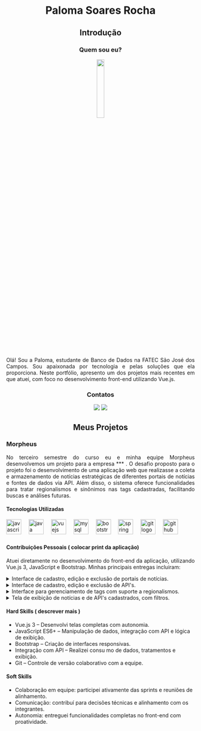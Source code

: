 # <p align="center">Paloma Soares Rocha</p>

## <p align="center">Introdução</p>

### <p align="center"> Quem sou eu?</p>

<p align="center"><img src="" width="20%"></p>

<p align="justify">Olá! Sou a Paloma, estudante de Banco de Dados na FATEC São José dos Campos. Sou apaixonada por tecnologia e pelas soluções que ela proporciona. Neste portfólio, apresento um dos projetos mais recentes em que atuei, com foco no desenvolvimento front-end utilizando Vue.js.</p>

###  <p align="center">Contatos</p>

<div align="center">

[<img src="https://img.shields.io/badge/GitHub-100000?style=for-the-badge&logo=github&logoColor=white" />](https://github.com/PalomaSoaresR) [<img src="https://img.shields.io/badge/LinkedIn-0077B5?style=for-the-badge&logo=linkedin&logoColor=white" />](https://linkedin.com/in/paloma-soares-rocha)

</div>


##  <p align="center">Meus Projetos</p>

### Morpheus 
<p align="justify">No terceiro semestre do curso eu e minha equipe Morpheus desenvolvemos um projeto para a empresa *** . O desafio proposto para o projeto foi o desenvolvimento de uma aplicação web que realizasse a coleta e armazenamento de notícias estratégicas de diferentes portais de notícias e fontes de dados via API. Além disso, o sistema oferece funcionalidades para tratar regionalismos e sinônimos nas tags cadastradas, facilitando buscas e análises futuras. </p>


#### Tecnologias Utilizadas
<div align="left">
  <img src="https://cdn.jsdelivr.net/gh/devicons/devicon/icons/javascript/javascript-original.svg" height="40" alt="javascript logo"  />
  <img width="12" />
  <img src="https://cdn.jsdelivr.net/gh/devicons/devicon/icons/java/java-original.svg" height="40" alt="java logo"  />
  <img width="12" />
  <img src="https://cdn.jsdelivr.net/gh/devicons/devicon/icons/vuejs/vuejs-original.svg" height="40" alt="vuejs logo"  />
  <img width="12" />
  <img src="https://cdn.jsdelivr.net/gh/devicons/devicon/icons/mysql/mysql-original.svg" height="40" alt="mysql logo"  />
  <img width="12" />
  <img src="https://cdn.jsdelivr.net/gh/devicons/devicon/icons/bootstrap/bootstrap-original.svg" height="40" alt="bootstrap logo"  />
  <img width="12" />
  <img src="https://cdn.jsdelivr.net/gh/devicons/devicon/icons/spring/spring-original.svg" height="40" alt="spring logo"  />
  <img width="12" />
  <img src="https://cdn.jsdelivr.net/gh/devicons/devicon/icons/git/git-original.svg" height="40" alt="git logo"  />
  <img width="12" />
  <img src="https://cdn.jsdelivr.net/gh/devicons/devicon/icons/github/github-original.svg" height="40" alt="github logo"  />
</div>

###


#### Contribuições Pessoais ( colocar print da aplicação)
<p align="justify">Atuei diretamente no desenvolvimento do front-end da aplicação, utilizando Vue.js 3, JavaScript e Bootstrap.
Minhas principais entregas incluiram:</p>

<details>
<summary>Interface de cadastro, edição e exclusão de portais de notícias.</summary>
- Modal de portal de notícia com mapeamento automático

![cadastro](https://github.com/user-attachments/assets/95045e5d-8e04-4e84-8154-054c7330bcc6)

- Tela de gerenciamento de portais de noticia.

![cadastro](https://github.com/user-attachments/assets/4d189bc2-d84d-4bec-aa88-336764d912b5)

</details>

<details>
<summary>Interface de cadastro, edição e exclusão de API's.</summary>
<p align="justify"> </p>
</details>

<details>
<summary>Interface para gerenciamento de tags com suporte a regionalismos.</summary>
<p align="justify"> </p>
</details>

<details>
<summary>Tela de exibição de notícias e de API's cadastrados, com filtros.</summary>
<p align="justify"> 
- Tela de notícias.

- Tela de API's.

</p>
</details>

#### Hard Skills ( descrever mais )
- Vue.js 3 – Desenvolvi telas completas com autonomia.
- JavaScript ES6+ – Manipulação de dados, integração com API e lógica de exibição.
- Bootstrap – Criação de interfaces responsivas.
- Integração com API – Realizei consu
mo de dados, tratamentos e exibição.
- Git – Controle de versão colaborativo com a equipe.

#### Soft Skills
- Colaboração em equipe: participei ativamente das sprints e reuniões de alinhamento.
- Comunicação: contribuí para decisões técnicas e alinhamento com os integrantes.
- Autonomia: entreguei funcionalidades completas no front-end com proatividade.






